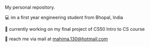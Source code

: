 My personal repository.

💻 im a first year engineering student from Bhopal, India

📑 currently working on my final project of CS50 Intro to CS course

📩 reach me via mail at mahima.130@hotmail.com

<!--
**mahimapatel13/mahimapatel13** is a ✨ _special_ ✨ repository because its `README.md` (this file) appears on your GitHub profile.

Here are some ideas to get you started:

- 🔭 I’m currently working on ...
- 🌱 I’m currently learning ...
- 👯 I’m looking to collaborate on ...
- 🤔 I’m looking for help with ...
- 💬 Ask me about ...
- 📫 How to reach me: ...
- 😄 Pronouns: ...
- ⚡ Fun fact: ...
-->
